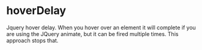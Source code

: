 # hoverDelay
Jquery hover delay. When you hover over an element it will complete if you are using the JQuery animate, but it can be fired multiple times. This approach stops that.
